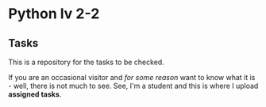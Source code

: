 # Python lv 2-2
## Tasks

This is a repository for the tasks to be checked.

If you are an occasional visitor and *for some reason* want to know what it is - well, there is not much to see.
See, I'm a student and this is where I upload **assigned tasks**.

